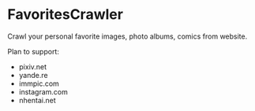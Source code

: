 # FavoritesCrawler
Crawl your personal favorite images, photo albums, comics from website.

Plan to support:

- pixiv.net
- yande.re
- immpic.com
- instagram.com
- nhentai.net

